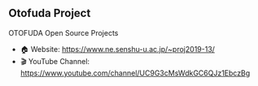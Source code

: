 ## Otofuda Project

OTOFUDA Open Source Projects

- 🏠 Website: https://www.ne.senshu-u.ac.jp/~proj2019-13/
- 🎬 YouTube Channel: https://www.youtube.com/channel/UC9G3cMsWdkGC6QJz1EbczBg
